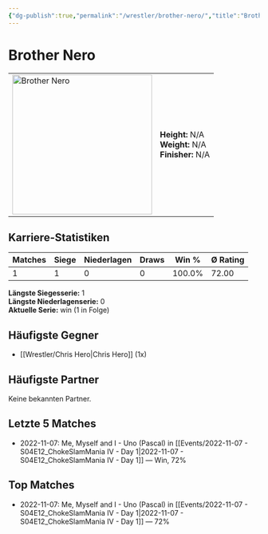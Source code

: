 ```yaml
---
{"dg-publish":true,"permalink":"/wrestler/brother-nero/","title":"Brother Nero","tags":["wrestler"],"noteIcon":""}
---
```



# Brother Nero

<table>
        <tr>
        <td><img src="https://github.com/CptSpaulding1980/choke-slam-wrestling/releases/download/images/Brother_Nero.png" width="280" alt="Brother Nero"></td>
        <td>
        <b>Height:</b> N/A<br>
        <b>Weight:</b> N/A<br>
        <b>Finisher:</b> N/A<br>
        </td>
        </tr>
        </table>
        

## Karriere-Statistiken

| Matches | Siege | Niederlagen | Draws | Win % | Ø Rating |
|---------|-------|-------------|-------|-------|-----------|
| 1 | 1 | 0 | 0 | 100.0% | 72.00 |

**Längste Siegesserie:** 1<br>**Längste Niederlagenserie:** 0<br>**Aktuelle Serie:** win (1 in Folge)


## Häufigste Gegner
- [[Wrestler/Chris Hero\|Chris Hero]] (1x)

## Häufigste Partner
Keine bekannten Partner.

## Letzte 5 Matches
- 2022-11-07: Me, Myself and I - Uno (Pascal) in [[Events/2022-11-07 - S04E12_ChokeSlamMania IV - Day 1\|2022-11-07 - S04E12_ChokeSlamMania IV - Day 1]] — Win, 72%

## Top Matches
- 2022-11-07: Me, Myself and I - Uno (Pascal) in [[Events/2022-11-07 - S04E12_ChokeSlamMania IV - Day 1\|2022-11-07 - S04E12_ChokeSlamMania IV - Day 1]] — 72%
